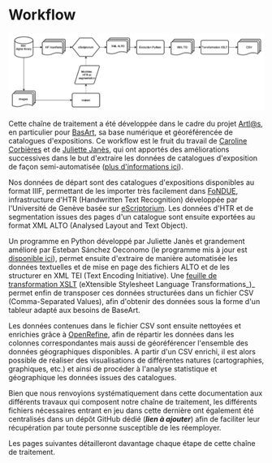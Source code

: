 # Workflow

![](<../.gitbook/assets/Untitled Diagram.drawio-2.png>)

Cette chaîne de traitement a été développée dans le cadre du projet [Artl@s](https://artlas.huma-num.fr/fr/), en particulier pour [BasArt](https://artlas.huma-num.fr/map/#/), sa base numérique et géoréférencée de catalogues d'expositions. Ce workflow est le fruit du travail de [Caroline Corbières](https://github.com/carolinecorbieres/ArtlasCatalogues) et de [Juliette Janès](https://github.com/Juliettejns/Memoire\_TNAH), qui ont apportés des améliorations successives dans le but d'extraire les données de catalogues d'exposition de façon semi-automatisée ([plus d'informations ici](https://hal.archives-ouvertes.fr/hal-03331838/document)).&#x20;

Nos données de départ sont des catalogues d'expositions disponibles au format IIIF, permettant de les importer très facilement dans [FoNDUE](https://github.com/FoNDUE-HTR), infrastructure d'HTR (Handwritten Text Recognition) développée par l'Université de Genève basée sur [eScriptorium](https://escriptorium.fr). Les données d'HTR et de segmentation issues des pages d'un catalogue sont ensuite exportées au format XML ALTO (Analysed Layout and Text Object).&#x20;

Un programme en Python développé par Juliette Janès et grandement amélioré par Esteban Sánchez Oeconomo (le programme mis à jour est[ disponible ici](https://github.com/IMAGO-Catalogues-Jjanes/extractionCatalogs)), permet ensuite d'extraire de manière automatisée les données textuelles et de mise en page des fichiers ALTO et de les structurer en XML TEI (Text Encoding Initiative). Une [feuille de transformation XSLT](https://github.com/carolinecorbieres/ArtlasCatalogues/tree/master/6\_TEItoCSV) (eXtensible Stylesheet Language Transformations_)_ permet enfin de transposer ces données structurées dans un fichier CSV (Comma-Separated Values), afin d'obtenir des données sous la forme d'un tableur adapté aux besoins de BaseArt.&#x20;

Les données contenues dans le fichier CSV sont ensuite nettoyées et enrichies grâce à [OpenRefine](https://openrefine.org), afin de répartir les données dans les colonnes correspondantes mais aussi de géoréférencer l'ensemble des données géographiques disponibles. A partir d'un CSV enrichi, il est alors possible de réaliser des visualisations de différentes natures (cartographies, graphiques, etc.) et ainsi de procéder à l'analyse statistique et géographique les données issues des catalogues.&#x20;

Bien que nous renvoyions systématiquement dans cette documentation aux différents travaux qui composent notre chaîne de traitement, les différents fichiers nécessaires entrant en jeu dans cette dernière ont également été centralisés dans un dépôt GitHub dédié (_**lien à ajouter**_) afin de faciliter leur récupération par toute personne susceptible de les réemployer. &#x20;

Les pages suivantes détailleront davantage chaque étape de cette chaîne de traitement.&#x20;
